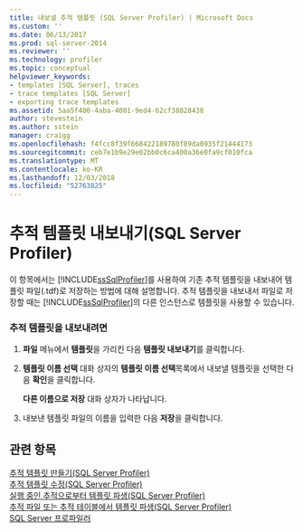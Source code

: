 ```yaml
---
title: 내보낼 추적 템플릿 (SQL Server Profiler) | Microsoft Docs
ms.custom: ''
ms.date: 06/13/2017
ms.prod: sql-server-2014
ms.reviewer: ''
ms.technology: profiler
ms.topic: conceptual
helpviewer_keywords:
- templates [SQL Server], traces
- trace templates [SQL Server]
- exporting trace templates
ms.assetid: 5aa5f400-4aba-4081-9ed4-62cf38828438
author: stevestein
ms.author: sstein
manager: craigg
ms.openlocfilehash: f4fcc8f39f668422189780f89da0935f21444173
ms.sourcegitcommit: ceb7e1b9e29e02bb0c6ca400a36e0fa9cf010fca
ms.translationtype: MT
ms.contentlocale: ko-KR
ms.lasthandoff: 12/03/2018
ms.locfileid: "52763825"
---
```

# <a name="export-a-trace-template-sql-server-profiler"></a>추적 템플릿 내보내기(SQL Server Profiler)
  이 항목에서는 [!INCLUDE[ssSqlProfiler](../../includes/sssqlprofiler-md.md)]를 사용하여 기존 추적 템플릿을 내보내어 템플릿 파일(.tdf)로 저장하는 방법에 대해 설명합니다. 추적 템플릿을 내보내서 파일로 저장할 때는 [!INCLUDE[ssSqlProfiler](../../includes/sssqlprofiler-md.md)]의 다른 인스턴스로 템플릿을 사용할 수 있습니다.  
  
### <a name="to-export-a-trace-template"></a>추적 템플릿을 내보내려면  
  
1.  **파일** 메뉴에서 **템플릿**을 가리킨 다음 **템플릿 내보내기**를 클릭합니다.  
  
2.  **템플릿 이름 선택** 대화 상자의 **템플릿 이름 선택**목록에서 내보낼 템플릿을 선택한 다음 **확인**을 클릭합니다.  
  
     **다른 이름으로 저장** 대화 상자가 나타납니다.  
  
3.  내보낸 템플릿 파일의 이름을 입력한 다음 **저장**을 클릭합니다.  
  
## <a name="see-also"></a>관련 항목  
 [추적 템플릿 만들기&#40;SQL Server Profiler&#41;](create-a-trace-template-sql-server-profiler.md)   
 [추적 템플릿 수정&#40;SQL Server Profiler&#41;](../../database-engine/modify-a-trace-template-sql-server-profiler.md)   
 [실행 중인 추적으로부터 템플릿 파생&#40;SQL Server Profiler&#41;](derive-a-template-from-a-running-trace-sql-server-profiler.md)   
 [추적 파일 또는 추적 테이블에서 템플릿 파생&#40;SQL Server Profiler&#41;](derive-a-template-from-a-trace-file-or-trace-table-sql-server-profiler.md)   
 [SQL Server 프로파일러](sql-server-profiler.md)  
  
  
